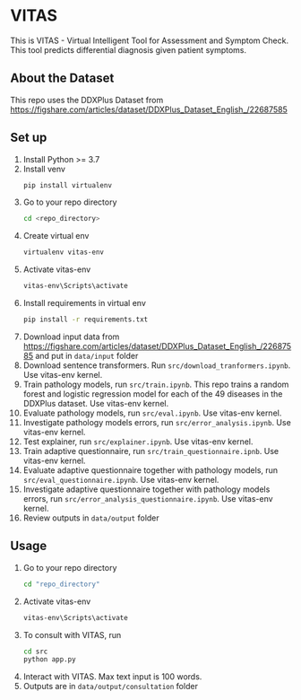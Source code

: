 # VITAS 

This is VITAS - Virtual Intelligent Tool for Assessment and Symptom Check. This tool predicts differential diagnosis given patient symptoms.

## About the Dataset
This repo uses the DDXPlus Dataset from https://figshare.com/articles/dataset/DDXPlus_Dataset_English_/22687585

## Set up
1. Install Python >= 3.7
2. Install venv
    ```bash
    pip install virtualenv
    ```
3. Go to your repo directory
    ```bash
    cd <repo_directory>
    ```
4. Create virtual env
    ```bash
    virtualenv vitas-env
    ```
5. Activate vitas-env
    ```bash
    vitas-env\Scripts\activate
    ```
6. Install requirements in virtual env
    ```bash
    pip install -r requirements.txt
    ```
7. Download input data from https://figshare.com/articles/dataset/DDXPlus_Dataset_English_/22687585 and put in ```data/input``` folder 
8. Download sentence transformers. Run ```src/download_tranformers.ipynb```. Use vitas-env kernel.
9. Train pathology models, run ```src/train.ipynb```. This repo trains a random forest and logistic regression model for each of the 49 diseases in the DDXPlus dataset. Use vitas-env kernel.
10. Evaluate pathology models, run ```src/eval.ipynb```. Use vitas-env kernel.
11. Investigate pathology models errors, run ```src/error_analysis.ipynb```. Use vitas-env kernel.
12. Test explainer, run ```src/explainer.ipynb```. Use vitas-env kernel.
13. Train adaptive questionnaire, run ```src/train_questionnaire.ipnb```. Use vitas-env kernel.
14. Evaluate adaptive questionnaire together with pathology models, run ```src/eval_questionnaire.ipynb```. Use vitas-env kernel.
15. Investigate adaptive questionnaire together with pathology models errors, run ```src/error_analysis_questionnaire.ipynb```. Use vitas-env kernel.
16. Review outputs in ```data/output``` folder

## Usage
1. Go to your repo directory
    ```bash
    cd "repo_directory"
    ```
2. Activate vitas-env
    ```bash
    vitas-env\Scripts\activate
    ```
3. To consult with VITAS, run
    ```bash
    cd src
    python app.py
    ```
4. Interact with VITAS. Max text input is 100 words.
5. Outputs are in ```data/output/consultation``` folder
